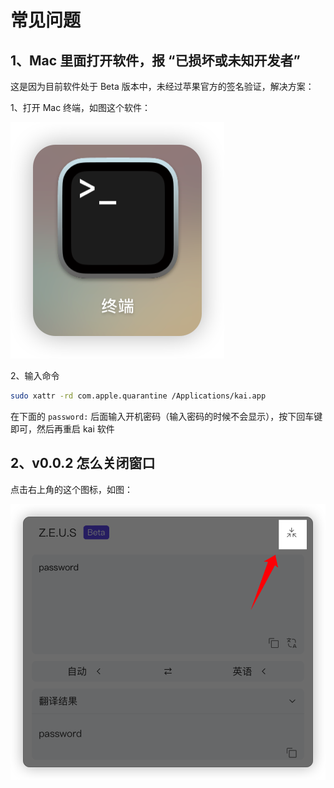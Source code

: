 # 常见问题

## 1、Mac 里面打开软件，报 “已损坏或未知开发者”

这是因为目前软件处于 Beta 版本中，未经过苹果官方的签名验证，解决方案：

1、打开 Mac 终端，如图这个软件：

![终端](../images/terminal.png ':size=12%')

2、输入命令

```bash
sudo xattr -rd com.apple.quarantine /Applications/kai.app
```

在下面的 `password:` 后面输入开机密码（输入密码的时候不会显示），按下回车键即可，然后再重启 kai 软件

## 2、v0.0.2 怎么关闭窗口

点击右上角的这个图标，如图：

![关闭窗口](../images/how_to_hide.png ':size=40%')

